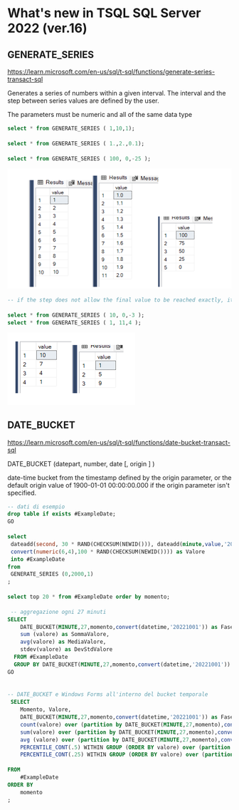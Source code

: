 # What's new in TSQL SQL Server 2022 (ver.16)

## GENERATE_SERIES

<https://learn.microsoft.com/en-us/sql/t-sql/functions/generate-series-transact-sql>

Generates a series of numbers within a given interval. The interval and the step between series values are defined by the user.

The parameters must be numeric and all of the same data type

``` SQL
select * from GENERATE_SERIES ( 1,10,1);

select * from GENERATE_SERIES ( 1.,2.,0.1);

select * from GENERATE_SERIES ( 100, 0,-25 );
```

![Alt text](../Assets/GenerateSeries1.png)

``` SQL
-- if the step does not allow the final value to be reached exactly, it stops first

select * from GENERATE_SERIES ( 10, 0,-3 );
select * from GENERATE_SERIES ( 1, 11,4 );

```

![Alt text](../Assets/GenerateSeries2.png)

## DATE_BUCKET

<https://learn.microsoft.com/en-us/sql/t-sql/functions/date-bucket-transact-sql>

DATE_BUCKET (datepart, number, date [, origin ] )

date-time bucket from the timestamp defined by the origin parameter,
or the default origin value of 1900-01-01 00:00:00.000 if the origin parameter isn't specified.

``` SQL
-- dati di esempio 
drop table if exists #ExampleDate;
GO

select 
 dateadd(second, 30 * RAND(CHECKSUM(NEWID())), dateadd(minute,value,'20221001')) as momento ,
 convert(numeric(6,4),100 * RAND(CHECKSUM(NEWID()))) as Valore
 into #ExampleDate
from 
 GENERATE_SERIES (0,2000,1)
;

select top 20 * from #ExampleDate order by momento;

 -- aggregazione ogni 27 minuti
SELECT
    DATE_BUCKET(MINUTE,27,momento,convert(datetime,'20221001')) as Fase,
    sum (valore) as SommaValore,
    avg(valore) as MediaValore,
    stdev(valore) as DevStdValore
  FROM #ExampleDate
  GROUP BY DATE_BUCKET(MINUTE,27,momento,convert(datetime,'20221001'))
GO


-- DATE_BUCKET e Windows Forms all'interno del bucket temporale
 SELECT 
    Momento, Valore,
    DATE_BUCKET(MINUTE,27,momento,convert(datetime,'20221001')) as Fase,
    count(valore) over (partition by DATE_BUCKET(MINUTE,27,momento),convert(datetime,'20221001')) as NumeroItem,
    sum(valore) over (partition by DATE_BUCKET(MINUTE,27,momento),convert(datetime,'20221001')) as SommaValore,
    avg (valore) over (partition by DATE_BUCKET(MINUTE,27,momento),convert(datetime,'20221001')) as MediaValore,
    PERCENTILE_CONT(.5) WITHIN GROUP (ORDER BY valore) over (partition by DATE_BUCKET(MINUTE,27,momento),convert(datetime,'20221001'))  AS MedianaValore,
    PERCENTILE_CONT(.25) WITHIN GROUP (ORDER BY valore) over (partition by DATE_BUCKET(MINUTE,27,momento),convert(datetime,'20221001'))  AS Q1Valore

FROM 
    #ExampleDate
ORDER BY
    momento
;
```
